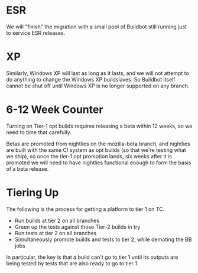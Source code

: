 # ESR

We will "finish" the migration with a small pool of Buildbot still running just
to service ESR releases.

# XP

Similarly, Windows XP will last as long as it lasts, and we will not attempt to
do anything to change the Windows XP buildslaves.  So Buildbot itself cannot be
shut off until Windows XP is no longer supported on any branch.

# 6-12 Week Counter

Turning on Tier-1 opt builds requires releasing a beta within 12 weeks, so we
need to time that carefully.

Betas are promoted from nightlies on the mozilla-beta branch, and nightlies are
built with the same CI system as opt builds (so that we're testing what we
ship), so once the tier-1 opt promotion lands, six weeks after it is promoted
we will need to have nightlies functional enough to form the basis of a beta
release.

# Tiering Up

The following is the process for getting a platform to tier 1 on TC.

 * Run builds at tier 2 on all branches
 * Green up the tests against those Tier-2 builds in try
 * Run tests at tier 2 on all branches
 * Simultaneously promote builds and tests to tier 2, while demoting the BB jobs

In particular, the key is that a build can't go to tier 1 until its outputs are
being tested by tests that are also ready to go to tier 1.
